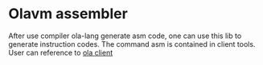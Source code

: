 # Olavm assembler
After use compiler ola-lang generate asm code, one can use this lib to generate instruction codes. 
The command asm is contained in client tools.
User can reference to [ola client](../client/README.md)